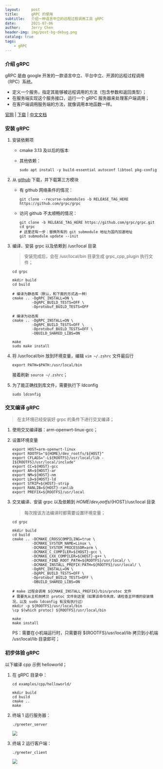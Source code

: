 ```yaml
---
layout:     post
title:      gRPC 的使用
subtitle:   介绍一种语言中立的远程过程调用工具 gRPC
date:       2021-07-06
author:     Jerry Chen
header-img: img/post-bg-debug.png
catalog: true
tags:
    - gRPC
---
```


### 介绍 gRPC

gRPC 是由 google 开发的一款语言中立、平台中立、开源的远程过程调用（RPC）系统。

* 定义一个服务，指定其能够被远程调用的方法（包含参数和返回类型）；
* 在服务端实现这个服务接口，运行一个 gRPC 服务器来处理客户端调用；
* 在客户端调用服务端的方法，就像调用本地函数一样。

[官网](https://www.grpc.io/) | [下载](https://github.com/grpc/grpc/releases) | [中文文档](http://doc.oschina.net/grpc)

### 安装 gRPC

1. 安装依赖项

   * cmake 3.13 及以后的版本

   * 其他依赖：

     ```shell
     sudo apt install -y build-essential autoconf libtool pkg-config
     ```

2. 从 [github](https://github.com/grpc/grpc/releases) 下载，并下载第三方模块

   * 有 github 网络条件的情况：

     ```shell
     git clone --recurse-submodules -b RELEASE_TAG_HERE https://github.com/grpc/grpc
     ```

   * 访问 github 不太顺畅的情况：

     ```shell
     git clone -b RELEASE_TAG_HERE https://github.com/grpc/grpc.git
     cd grpc
     # 这里还有一步：替换所有的 git submodule 地址为国内加速地址
     git submodule update --init
     ```

3. 编译、安装 grpc 以及依赖到 /usr/local 目录

   > 安装完成后，会在 /usr/local/bin 目录生成 grpc_cpp_plugin 执行文件；

   ```shell
   cd grpc
   
   mkdir build
   cd build
   
   # 编译为静态库（默认，和下面的方式选一种）
   cmake .. -DgRPC_INSTALL=ON \
            -DgRPC_BUILD_TESTS=OFF \
            -Dprotobuf_BUILD_TESTS=OFF
   
   # 编译为动态库
   cmake .. -DgRPC_INSTALL=ON \
            -DgRPC_BUILD_TESTS=OFF \
            -Dprotobuf_BUILD_TESTS=OFF \
            -DBUILD_SHARED_LIBS=ON
   
   make
   sudo make install
   ```

4. 将 /usr/local/bin 放到环境变量，编辑 `vim ~/.zshrc` 文件最后行

   ```shell
   export PATH=$PATH:/usr/local/bin
   ```

   接着刷新 `source ~/.zshrc`；

5. 为了能正确找到库文件，需要执行下 ldconfig

   ```shell
   sudo ldconfig
   ```

### 交叉编译 gRPC

> 在主环境已经安装好 grpc 的条件下进行交叉编译；

1. 使用交叉编译器：arm-openwrt-linux-gcc；

2. 设置环境变量

   ```shell
   export HOST=arm-openwrt-linux
   export ROOTFS="${HOME}/dev_rootfs/${HOST}"
   export CFLAGS="-L${ROOTFS}/usr/local/lib -I${ROOTFS}/usr/local/include"
   export CC=${HOST}-gcc
   export AR=${HOST}-ar
   export NM=${HOST}-nm
   export LD=${HOST}-ld
   export STRIP=${HOST}-strip
   export RANLIB=${HOST}-ranlib
   export PREFIX=${ROOTFS}/usr/local
   ```

3. 交叉编译、安装 grpc 以及依赖到 ${HOME}/dev_rootfs/${HOST}/usr/local 目录

   > 每次按该方法编译时都需要设置环境变量；

   ```shell
   cd grpc
   
   mkdir build
   cd build
   cmake .. -DCMAKE_CROSSCOMPILING=true \
            -DCMAKE_SYSTEM_NAME=Linux \
            -DCMAKE_SYSTEM_PROCESSOR=arm \
            -DCMAKE_C_COMPILER=${HOST}-gcc \
            -DCMAKE_CXX_COMPILER=${HOST}-g++ \
            -DCMAKE_FIND_ROOT_PATH=${ROOTFS}/usr/local/ \
            -DCMAKE_INSTALL_PREFIX:PATH=${ROOTFS}/usr/local/ \
            -DgRPC_INSTALL=ON \
            -DgRPC_BUILD_TESTS=OFF \
            -Dprotobuf_BUILD_TESTS=OFF \
            -DBUILD_SHARED_LIBS=ON
   
   # make 过程会调用 ${CMAKE_INSTALL_PREFIX}/bin/protoc 文件
   # 需要先从主机侧拷贝 protoc 文件到这里（如果该命令失效，请检查主环境的安装情况，以及 sudo ldconfig 有没有执行过）
   mkdir -p ${ROOTFS}/usr/local/bin
   \cp $(which protoc) ${ROOTFS}/usr/local/bin
   
   make
   make install
   ```

   PS：需要在小机端运行时，只需要将 ${ROOTFS}/usr/local/lib 拷贝到小机端 /usr/local/lib 目录即可；

### 初步体验 gRPC

以下编译 cpp 示例 helloworld；

1. 在 gRPC 目录中：

   ```shell
   cd examples/cpp/helloworld/
   
   mkdir build
   cd build
   cmake ..
   make
   ```

2. 终端 1 运行服务器：

   ```shell
   ./greeter_server
   ```

   ![](https://raw.githubusercontent.com/jvfan/jvfan.github.io/master/img/post_img/20210706191140.png)

3. 终端 2 运行客户端：

   ```shell
   ./greeter_client
   ```

   ![](https://raw.githubusercontent.com/jvfan/jvfan.github.io/master/img/post_img/20210706191159.png)

